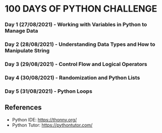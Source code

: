 # 100 DAYS OF PYTHON CHALLENGE
### Day 1 (27/08/2021) - Working with Variables in Python to Manage Data
### Day 2 (28/08/2021) - Understanding Data Types and How to Manipulate String
### Day 3 (29/08/2021) - Control Flow and Logical Operators
### Day 4 (30/08/2021) - Randomization and Python Lists
### Day 5 (31/08/2021) - Python Loops
## References
- Python IDE: https://thonny.org/
- Python Tutor: https://pythontutor.com/